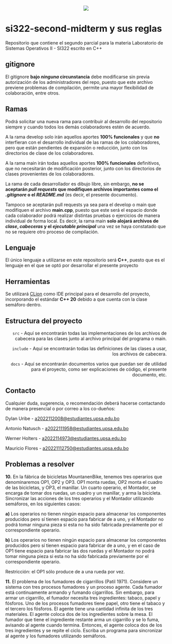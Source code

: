 
<br />
<div align ="center">
  <a href="https://virtual.upsa.edu.bo/">
    <img src ="https://virtual.upsa.edu.bo/pluginfile.php/1/theme_lambda/logo/1708129513/logo%20UPSA-universidad-03.png">
  </a>
</div>

# si322-second-midterm y sus reglas
Repositorio que contiene el segundo parcial para la materia Laboratorio de Sistemas Operativos II - SI322 escrito en C++

## gitignore
El gitignore **bajo _ninguna_ circunstancia** debe modificarse sin previa autorización de los administradores del repo,
puesto que este archivo previene problemas de compilación, permite una mayor flexibilidad de colaboración,
entre otros.

## Ramas 
Podrá solicitar una nueva rama para contribuir al desarrollo del repositorio siempre
y cuando todos los demás colaboradores estén de acuerdo.

A la rama develop solo irán aquellos aportes **100% funcionales** y que **no** interfieran con el desarrollo
individual de las ramas de los colaboradores, pero que están pendientes de expansión o reducción, junto
con los directorios de clase de los colaboradores.

A la rama main irán todas aquellos aportes **100% funcionales** definitivos, que no necesitarán de 
modificación posterior, junto con los directorios de clases provenientes de los colaboradores.

La rama de cada desarrollador es dibujo libre, sin embargo, **no se aceptarán _pull requests_ que modifiquen
archivos importantes como el _.gitignore_ o el _README.md_** (es decir, el presente documento).

Tampoco se aceptarán pull requests ya sea para el develop o main que modifiquen el archivo **main.cpp**,
puesto que este será el espacio donde cada colaborador podrá realizar distintas pruebas o ejercicios
de manera individual de forma local.
Es decir, la rama main **solo alojará archivos de _clase_, _cabeceras_ y el _ejecutable principal_** una vez se haya constatado que no se requiere otro proceso de compilación.


## Lenguaje
El único lenguaje a utilizarse en este repositorio será **C++**, puesto que es el lenguaje
en el que se optó por desarrollar el presente proyecto

## Herramientas
Se utilizará <a href="https://www.jetbrains.com/clion/download/#section=windows">CLion</a> como IDE principal para el desarrollo del proyecto, incorporando el estándar **C++ 20** debido a que cuenta con la clase semáforo dentro.

## Estructura del proyecto
<div style="text-align: right"><code>src</code>   - Aquí se encontrarán todas las implementaciones de los archivos de cabecera para las clases junto al archivo principal del programa o main.

<code>include</code>   - Aquí se encontrarán todas las definiciones de las clases a usar, los archivos de cabecera.

<code>docs</code>   - Aquí se encontrarán documentos varios que puedan ser de utilidad para el proyecto, como ser explicaciones de código, el presente documento, etc.
</div>

## Contacto
Cualquier duda, sugerencia, o recomendación deberá hacerse contactando de manera presencial o por correo
a los co-dueños:

Dylan Uribe - a2022112008@estudiantes.upsa.edu.bo

Antonio Natusch - a2022111958@estudiantes.upsa.edu.bo

Werner Holters - a2022114973@estudiantes.upsa.edu.bo

Mauricio Flores - a20221112750@estudiantes.upsa.edu.bo

## Problemas a resolver

**10.** En la fábrica de bicicletas MountanenBike, tenemos tres operarios que denominaremos OP1, OP2 y OP3. OP1 monta ruedas, OP2 monta el cuadro de las bicicletas, y OP3, el manillar. Un cuarto operario, el Montador, se encarga de tomar dos ruedas, un cuadro y un manillar, y arma la bicicleta. Sincronizar las acciones de los tres operarios y el Montador utilizando semáforos, en los siguientes casos:

**a)** Los operarios no tienen ningún espacio para almacenar los componentes producidos pero sí tienen espacio para fabricar de a uno, y el Montador no podrá tomar ninguna pieza si esta no ha sido fabricada previamente por el correspondiente operario.

**b)** Los operarios no tienen ningún espacio para almacenar los componentes producidos pero sí tienen espacio para fabricar de a uno, y en el caso de OP1 tiene espacio para fabricar las dos ruedas y el Montador no podrá tomar ninguna pieza si esta no ha sido fabricada previamente por el correspondiente operario.

Restricción: el OP1 sólo produce de a una rueda por vez.

**11.** El problema de los fumadores de cigarrillos (Patil 1971). Considere un sistema con tres procesos fumadores y un proceso agente. Cada fumador está continuamente armando y fumando cigarrillos. Sin embargo, para armar un cigarrillo, el fumador necesita tres ingredientes: tabaco, papel y fósforos. Uno de los procesos fumadores tiene papel, otro tiene el tabaco y el tercero los fósforos. El agente tiene una cantidad infinita de los tres materiales. El agente coloca dos de los ingredientes sobre la mesa. El fumador que tiene el ingrediente restante arma un cigarrillo y se lo fuma, avisando al agente cuando termina. Entonces, el agente coloca dos de los tres ingredientes y se repite el ciclo. Escriba un programa para sincronizar al agente y los fumadores utilizando semáforos.

